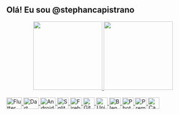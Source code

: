 ## Olá! Eu sou @stephancapistrano

<div align="center">
  <a href="https://github.com/stephancapistrano">
  <img height="180em" src="https://github-readme-stats.vercel.app/api?username=stephancapistrano&show_icons=true&theme=tokyonight&include_all_commits=true&count_private=true"/>
  <img height="180em" src="https://github-readme-stats.vercel.app/api/top-langs/?username=stephancapistrano&layout=compact&langs_count=7&theme=tokyonight"/>
</div>

<div style="display: inline_block"><br>
  <img align="center" alt="Flutter" height="30" width="40" src="https://cdn.jsdelivr.net/gh/devicons/devicon/icons/flutter/flutter-original.svg">
  <img align="center" alt="Dart" height="30" width="40" src="https://cdn.jsdelivr.net/gh/devicons/devicon/icons/dart/dart-original.svg">
  <img align="center" alt="Android" height="30" width="40" src="https://cdn.jsdelivr.net/gh/devicons/devicon/icons/android/android-original.svg">
  
  <img align="center" alt="Sqlite" height="30" width="30" src="https://cdn.jsdelivr.net/gh/devicons/devicon/icons/sqlite/sqlite-original.svg">
  <img align="center" alt="Firebase" height="30" width="30" src="https://cdn.jsdelivr.net/gh/devicons/devicon/icons/firebase/firebase-plain.svg">
  
  <img align="center" alt="Git" height="30" width="30" src="https://cdn.jsdelivr.net/gh/devicons/devicon/icons/git/git-original.svg">
  
  <img align="center" alt="Unity" height="30" width="30" src="https://media.discordapp.net/attachments/832685605427085362/1004058647996924094/unity-69-logo-black-and-white_1.png">
  
  <img align="center" alt="Blender" height="30" width="30" src="https://cdn.jsdelivr.net/gh/devicons/devicon/icons/blender/blender-original.svg">
  <img align="center" alt="Photoshop" height="30" width="30" src="https://cdn.jsdelivr.net/gh/devicons/devicon/icons/photoshop/photoshop-line.svg">
  <img align="center" alt="Premiere" height="30" width="30" src="https://cdn.jsdelivr.net/gh/devicons/devicon/icons/premierepro/premierepro-original.svg">
  <img align="center" alt="Canva" height="30" width="30" src="https://cdn.jsdelivr.net/gh/devicons/devicon/icons/canva/canva-original.svg">   
          
</div>
